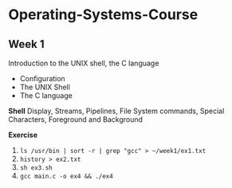 # Operating-Systems-Course
## Week 1
Introduction to the UNIX shell, the C language
* Configuration
* The UNIX Shell
* The C language

**Shell**
Display, Streams, Pipelines, File System commands, Special Characters, Foreground and Background

**Exercise**
1. ``` ls /usr/bin | sort -r | grep "gcc" > ~/week1/ex1.txt ```
2. ``` history > ex2.txt ```
3. ``` sh ex3.sh ```
4. ``` gcc main.c -o ex4 && ./ex4 ``` 
